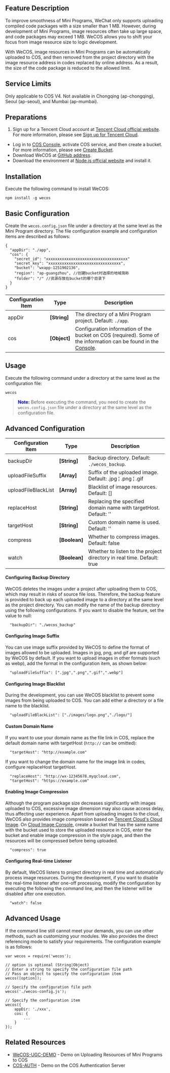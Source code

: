 ## Feature Description
To improve smoothness of Mini Programs, WeChat only supports uploading compiled code packages with a size smaller than 1 MB. However, during development of Mini Programs, image resources often take up large space, and code packages may exceed 1 MB. WeCOS allows you to shift your focus from image resource size to logic development.

With WeCOS, image resources in Mini Programs can be automatically uploaded to COS, and then removed from the project directory with the image resource address in codes replaced by online address. As a result, the size of the code package is reduced to the allowed limit.

## Service Limits

Only applicable to COS V4. Not available in Chongqing (ap-chongqing), Seoul (ap-seoul), and Mumbai (ap-mumbai).

## Preparations
1. Sign up for a Tencent Cloud account at [Tencent Cloud official website](https://cloud.tencent.com/). For more information, please see [Sign up for Tencent Cloud](/doc/product/378/9603).
- Log in to [COS Console](https://console.cloud.tencent.com/cos4), activate COS service, and then create a bucket. For more information, please see [Create Bucket](/doc/product/436/6232).
- Download WeCOS at [GitHub address](https://github.com/tencentyun/wecos).
- Download the environment at [Node.js official website](https://nodejs.org/) and install it.

## Installation
Execute the following command to install WeCOS:
```
npm install -g wecos
```
## Basic Configuration
Create the `wecos.config.json` file under a directory at the same level as the Mini Program directory. The file configuration example and configuration items are described as follows:
```
{
  "appDir": "./app",
  "cos": {
    "secret_id": "xxxxxxxxxxxxxxxxxxxxxxxxxxxxxxxxxxxx"
    "secret_key": "xxxxxxxxxxxxxxxxxxxxxxxxxxxxxxxx",
    "bucket": "wxapp-1251902136",
    "region": "ap-guangzhou", //创建bucket时选择的地域简称
    "folder": "/" //资源存放在bucket的哪个目录下
  }
}
```
| Configuration Item | Type | Description |
| ------ | ------------ | ---------------------------------------- |
| appDir | **[String]** | The directory of a Mini Program project. Default: `./app`. |
| cos | **[Object]** | Configuration information of the bucket on COS (required). Some of the information can be found in the [Console](https://console.cloud.tencent.com/cos4/secret). |
## Usage
Execute the following command under a directory at the same level as the configuration file:
```
wecos
```
> <font color="#0000cc">**Note:** </font>
 Before executing the command, you need to create the `wecos.config.json` file under a directory at the same level as the configuration file.

## Advanced Configuration
| Configuration Item | Type | Description |
| ------------------- | ------------- | --------------------------------------- |
| backupDir | **[String]** | Backup directory. Default: `./wecos_backup`. |
| uploadFileSuffix | **[Array]** | Suffix of the uploaded image. Default: .jpg	&#166;	.png	&#166;	.gif |
| uploadFileBlackList | **[Array]** | Blacklist of image resources. Default: [] |
| replaceHost | **[String]** | Replacing the specified domain name with targetHost. Default: '' |
| targetHost | **[String]** | Custom domain name is used. Default: '' |
| compress | **[Boolean]** | Whether to compress images. Default: false |
| watch | **[Boolean]** | Whether to listen to the project directory in real time. Default: true |
#### Configuring Backup Directory
WeCOS deletes the images under a project after uploading them to COS, which may result in risks of source file loss. Therefore, the backup feature is provided to back up each uploaded image to a directory at the same level as the project directory. You can modify the name of the backup directory using the following configurations. If you want to disable the feature, set the value to null:
```
  "backupDir": "./wecos_backup"
```
#### Configuring Image Suffix
You can use image suffix provided by WeCOS to define the format of images allowed to be uploaded. Images in jpg, png, and gif are supported by WeCOS by default. If you want to upload images in other formats (such as webp), add the format in the configuration item, as shown below:
```
  "uploadFileSuffix": [".jpg",".png",".gif",".webp"]
```
#### Configuring Image Blacklist
During the development, you can use WeCOS blacklist to prevent some images from being uploaded to COS. You can add either a directory or a file name to the blacklist.
```
  "uploadFileBlackList": ["./images/logo.png","./logo/"]
```
#### Custom Domain Name
If you want to use your domain name as the file link in COS, replace the default domain name with targetHost (`http://` can be omitted):
```
  "targetHost": "http://example.com"
```
If you want to change the domain name for the image link in codes, configure replaceHost targetHost.
```
  "replaceHost": "http://wx-12345678.myqcloud.com",
  "targetHost": "https://example.com"
```
#### Enabling Image Compression
Although the program package size decreases significantly with images uploaded to COS, excessive image dimension may also cause access delay, thus affecting user experience.
Apart from uploading images to the cloud, WeCOS also provides image compression based on [Tencent Cloud's Cloud Image](https://cloud.tencent.com/product/ci). On [Cloud Image Console](https://console.cloud.tencent.com/ci), create a bucket that has the same name with the bucket used to store the uploaded resource in COS, enter the bucket and enable image compression in the style page, and then the resources will be compressed before being uploaded.
```
  "compress": true
```
#### Configuring Real-time Listener
By default, WeCOS listens to project directory in real time and automatically process image resources. During the development, if you want to disable the real-time listener after one-off processing, modify the configuration by executing the following the command line, and then the listener will be disabled after one execution.
```
  "watch": false
```
## Advanced Usage
If the command line still cannot meet your demands, you can use other methods, such as customizing your modules. We also provides the direct referencing mode to satisfy your requirements. The configuration example is as follows:
```
var wecos = require('wecos');

// option is optional (String|Object)
// Enter a string to specify the configuration file path
// Pass an object to specify the configuration item
wecos([option]);

// Specify the configuration file path
wecos('./wecos-config.js');

// Specify the configuration item
wecos({
    appDir: './xxx',
    cos: {
        ...
    }
});
```
## Related Resources
- [WeCOS-UGC-DEMO](https://github.com/tencentyun/wecos-ugc-upload-demo) - Demo on Uploading Resources of Mini Programs to COS
- [COS-AUTH](https://github.com/tencentyun/cos-auth) - Demo on the COS Authentication Server

